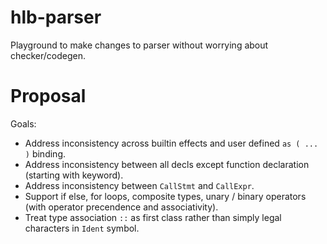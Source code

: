 # hlb-parser
Playground to make changes to parser without worrying about checker/codegen.

# Proposal

Goals:
- Address inconsistency across builtin effects and user defined `as ( ... )` binding.
- Address inconsistency between all decls except function declaration (starting with keyword).
- Address inconsistency between `CallStmt` and `CallExpr`.
- Support if else, for loops, composite types, unary / binary operators (with operator precendence and associativity).
- Treat type association `::` as first class rather than simply legal characters in `Ident` symbol.
